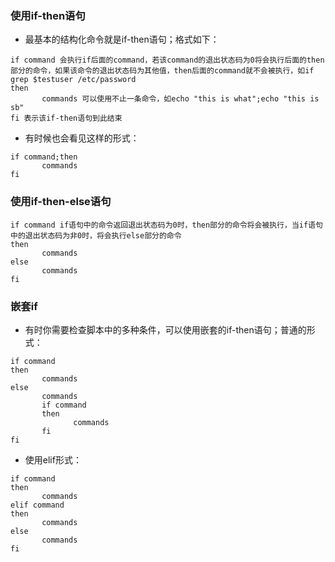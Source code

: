 ### 使用if-then语句
+ 最基本的结构化命令就是if-then语句；格式如下：
```
if command 会执行if后面的command，若该command的退出状态码为0将会执行后面的then部分的命令，如果该命令的退出状态码为其他值，then后面的command就不会被执行，如if grep $testuser /etc/password
then
       commands 可以使用不止一条命令，如echo "this is what";echo "this is sb"
fi 表示该if-then语句到此结束
```
+ 有时候也会看见这样的形式：
```
if command;then
       commands
fi
```

### 使用if-then-else语句
```
if command if语句中的命令返回退出状态码为0时，then部分的命令将会被执行，当if语句中的退出状态码为非0时，将会执行else部分的命令
then
       commands
else
       commands
fi
```

### 嵌套if
+ 有时你需要检查脚本中的多种条件，可以使用嵌套的if-then语句；普通的形式：
```
if command
then
       commands
else
       commands
       if command
       then
              commands
       fi
fi
```
+ 使用elif形式：
```
if command
then
       commands
elif command
then
       commands
else
       commands
fi
```

